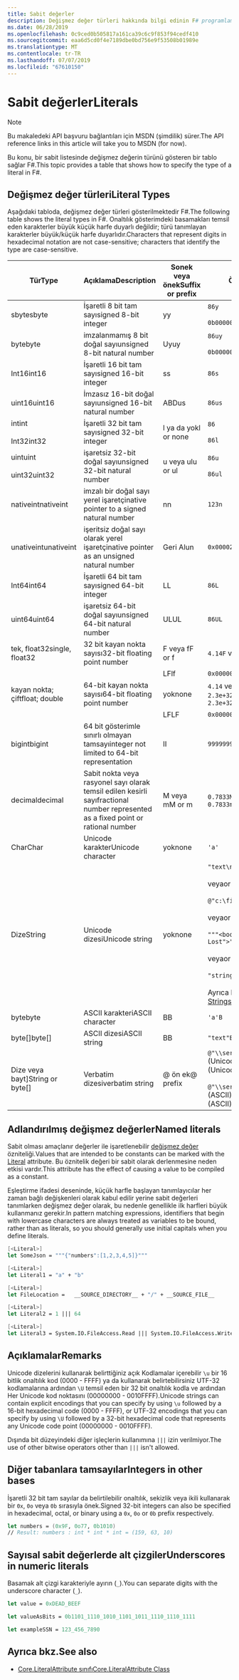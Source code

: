 ```yaml
---
title: Sabit değerler
description: Değişmez değer türleri hakkında bilgi edinin F# programlama dilidir.
ms.date: 06/28/2019
ms.openlocfilehash: 0c9ced0b505817a161ca39c6c9f853f94cedf410
ms.sourcegitcommit: eaa6d5cd0f4e7189dbe0bd756e9f53508b01989e
ms.translationtype: MT
ms.contentlocale: tr-TR
ms.lasthandoff: 07/07/2019
ms.locfileid: "67610150"
---
```

# <a name="literals"></a><span data-ttu-id="fd723-103">Sabit değerler</span><span class="sxs-lookup"><span data-stu-id="fd723-103">Literals</span></span>

> [!NOTE]
> <span data-ttu-id="fd723-104">Bu makaledeki API başvuru bağlantıları için MSDN (şimdilik) sürer.</span><span class="sxs-lookup"><span data-stu-id="fd723-104">The API reference links in this article will take you to MSDN (for now).</span></span>

<span data-ttu-id="fd723-105">Bu konu, bir sabit listesinde değişmez değerin türünü gösteren bir tablo sağlar F#.</span><span class="sxs-lookup"><span data-stu-id="fd723-105">This topic provides a table that shows how to specify the type of a literal in F#.</span></span>

## <a name="literal-types"></a><span data-ttu-id="fd723-106">Değişmez değer türleri</span><span class="sxs-lookup"><span data-stu-id="fd723-106">Literal Types</span></span>

<span data-ttu-id="fd723-107">Aşağıdaki tabloda, değişmez değer türleri gösterilmektedir F#.</span><span class="sxs-lookup"><span data-stu-id="fd723-107">The following table shows the literal types in F#.</span></span> <span data-ttu-id="fd723-108">Onaltılık gösterimdeki basamakları temsil eden karakterler büyük küçük harfe duyarlı değildir; türü tanımlayan karakterler büyük/küçük harfe duyarlıdır.</span><span class="sxs-lookup"><span data-stu-id="fd723-108">Characters that represent digits in hexadecimal notation are not case-sensitive; characters that identify the type are case-sensitive.</span></span>

|<span data-ttu-id="fd723-109">Tür</span><span class="sxs-lookup"><span data-stu-id="fd723-109">Type</span></span>|<span data-ttu-id="fd723-110">Açıklama</span><span class="sxs-lookup"><span data-stu-id="fd723-110">Description</span></span>|<span data-ttu-id="fd723-111">Sonek veya önek</span><span class="sxs-lookup"><span data-stu-id="fd723-111">Suffix or prefix</span></span>|<span data-ttu-id="fd723-112">Örnekler</span><span class="sxs-lookup"><span data-stu-id="fd723-112">Examples</span></span>|
|----|-----------|----------------|--------|
|<span data-ttu-id="fd723-113">sbyte</span><span class="sxs-lookup"><span data-stu-id="fd723-113">sbyte</span></span>|<span data-ttu-id="fd723-114">İşaretli 8 bit tam sayı</span><span class="sxs-lookup"><span data-stu-id="fd723-114">signed 8-bit integer</span></span>|<span data-ttu-id="fd723-115">y</span><span class="sxs-lookup"><span data-stu-id="fd723-115">y</span></span>|`86y`<br /><br />`0b00000101y`|
|<span data-ttu-id="fd723-116">byte</span><span class="sxs-lookup"><span data-stu-id="fd723-116">byte</span></span>|<span data-ttu-id="fd723-117">imzalanmamış 8 bit doğal sayı</span><span class="sxs-lookup"><span data-stu-id="fd723-117">unsigned 8-bit natural number</span></span>|<span data-ttu-id="fd723-118">Uy</span><span class="sxs-lookup"><span data-stu-id="fd723-118">uy</span></span>|`86uy`<br /><br />`0b00000101uy`|
|<span data-ttu-id="fd723-119">Int16</span><span class="sxs-lookup"><span data-stu-id="fd723-119">int16</span></span>|<span data-ttu-id="fd723-120">İşaretli 16 bit tam sayı</span><span class="sxs-lookup"><span data-stu-id="fd723-120">signed 16-bit integer</span></span>|<span data-ttu-id="fd723-121">s</span><span class="sxs-lookup"><span data-stu-id="fd723-121">s</span></span>|`86s`|
|<span data-ttu-id="fd723-122">uint16</span><span class="sxs-lookup"><span data-stu-id="fd723-122">uint16</span></span>|<span data-ttu-id="fd723-123">İmzasız 16-bit doğal sayı</span><span class="sxs-lookup"><span data-stu-id="fd723-123">unsigned 16-bit natural number</span></span>|<span data-ttu-id="fd723-124">ABD</span><span class="sxs-lookup"><span data-stu-id="fd723-124">us</span></span>|`86us`|
|<span data-ttu-id="fd723-125">int</span><span class="sxs-lookup"><span data-stu-id="fd723-125">int</span></span><br /><br /><span data-ttu-id="fd723-126">Int32</span><span class="sxs-lookup"><span data-stu-id="fd723-126">int32</span></span>|<span data-ttu-id="fd723-127">İşaretli 32 bit tam sayı</span><span class="sxs-lookup"><span data-stu-id="fd723-127">signed 32-bit integer</span></span>|<span data-ttu-id="fd723-128">l ya da yok</span><span class="sxs-lookup"><span data-stu-id="fd723-128">l or none</span></span>|`86`<br /><br />`86l`|
|<span data-ttu-id="fd723-129">uint</span><span class="sxs-lookup"><span data-stu-id="fd723-129">uint</span></span><br /><br /><span data-ttu-id="fd723-130">uint32</span><span class="sxs-lookup"><span data-stu-id="fd723-130">uint32</span></span>|<span data-ttu-id="fd723-131">işaretsiz 32-bit doğal sayı</span><span class="sxs-lookup"><span data-stu-id="fd723-131">unsigned 32-bit natural number</span></span>|<span data-ttu-id="fd723-132">u veya ul</span><span class="sxs-lookup"><span data-stu-id="fd723-132">u or ul</span></span>|`86u`<br /><br />`86ul`|
|<span data-ttu-id="fd723-133">nativeint</span><span class="sxs-lookup"><span data-stu-id="fd723-133">nativeint</span></span>|<span data-ttu-id="fd723-134">imzalı bir doğal sayı yerel işaretçi</span><span class="sxs-lookup"><span data-stu-id="fd723-134">native pointer to a signed natural number</span></span>|<span data-ttu-id="fd723-135">n</span><span class="sxs-lookup"><span data-stu-id="fd723-135">n</span></span>|`123n`|
|<span data-ttu-id="fd723-136">unativeint</span><span class="sxs-lookup"><span data-stu-id="fd723-136">unativeint</span></span>|<span data-ttu-id="fd723-137">işeritsiz doğal sayı olarak yerel işaretçi</span><span class="sxs-lookup"><span data-stu-id="fd723-137">native pointer as an unsigned natural number</span></span>|<span data-ttu-id="fd723-138">Geri Al</span><span class="sxs-lookup"><span data-stu-id="fd723-138">un</span></span>|`0x00002D3Fun`|
|<span data-ttu-id="fd723-139">Int64</span><span class="sxs-lookup"><span data-stu-id="fd723-139">int64</span></span>|<span data-ttu-id="fd723-140">İşaretli 64 bit tam sayı</span><span class="sxs-lookup"><span data-stu-id="fd723-140">signed 64-bit integer</span></span>|<span data-ttu-id="fd723-141">L</span><span class="sxs-lookup"><span data-stu-id="fd723-141">L</span></span>|`86L`|
|<span data-ttu-id="fd723-142">uint64</span><span class="sxs-lookup"><span data-stu-id="fd723-142">uint64</span></span>|<span data-ttu-id="fd723-143">işaretsiz 64-bit doğal sayı</span><span class="sxs-lookup"><span data-stu-id="fd723-143">unsigned 64-bit natural number</span></span>|<span data-ttu-id="fd723-144">UL</span><span class="sxs-lookup"><span data-stu-id="fd723-144">UL</span></span>|`86UL`|
|<span data-ttu-id="fd723-145">tek, float32</span><span class="sxs-lookup"><span data-stu-id="fd723-145">single, float32</span></span>|<span data-ttu-id="fd723-146">32 bit kayan nokta sayısı</span><span class="sxs-lookup"><span data-stu-id="fd723-146">32-bit floating point number</span></span>|<span data-ttu-id="fd723-147">F veya f</span><span class="sxs-lookup"><span data-stu-id="fd723-147">F or f</span></span>|<span data-ttu-id="fd723-148">`4.14F` veya `4.14f`</span><span class="sxs-lookup"><span data-stu-id="fd723-148">`4.14F` or `4.14f`</span></span>|
|||<span data-ttu-id="fd723-149">LF</span><span class="sxs-lookup"><span data-stu-id="fd723-149">lf</span></span>|`0x00000000lf`|
|<span data-ttu-id="fd723-150">kayan nokta; çift</span><span class="sxs-lookup"><span data-stu-id="fd723-150">float; double</span></span>|<span data-ttu-id="fd723-151">64-bit kayan nokta sayısı</span><span class="sxs-lookup"><span data-stu-id="fd723-151">64-bit floating point number</span></span>|<span data-ttu-id="fd723-152">yok</span><span class="sxs-lookup"><span data-stu-id="fd723-152">none</span></span>|<span data-ttu-id="fd723-153">`4.14` veya `2.3E+32` veya `2.3e+32`</span><span class="sxs-lookup"><span data-stu-id="fd723-153">`4.14` or `2.3E+32` or `2.3e+32`</span></span>|
|||<span data-ttu-id="fd723-154">LF</span><span class="sxs-lookup"><span data-stu-id="fd723-154">LF</span></span>|`0x0000000000000000LF`|
|<span data-ttu-id="fd723-155">bigint</span><span class="sxs-lookup"><span data-stu-id="fd723-155">bigint</span></span>|<span data-ttu-id="fd723-156">64 bit gösterimle sınırlı olmayan tamsayı</span><span class="sxs-lookup"><span data-stu-id="fd723-156">integer not limited to 64-bit representation</span></span>|<span data-ttu-id="fd723-157">I</span><span class="sxs-lookup"><span data-stu-id="fd723-157">I</span></span>|`9999999999999999999999999999I`|
|<span data-ttu-id="fd723-158">decimal</span><span class="sxs-lookup"><span data-stu-id="fd723-158">decimal</span></span>|<span data-ttu-id="fd723-159">Sabit nokta veya rasyonel sayı olarak temsil edilen kesirli sayı</span><span class="sxs-lookup"><span data-stu-id="fd723-159">fractional number represented as a fixed point or rational number</span></span>|<span data-ttu-id="fd723-160">M veya m</span><span class="sxs-lookup"><span data-stu-id="fd723-160">M or m</span></span>|<span data-ttu-id="fd723-161">`0.7833M` veya `0.7833m`</span><span class="sxs-lookup"><span data-stu-id="fd723-161">`0.7833M` or `0.7833m`</span></span>|
|<span data-ttu-id="fd723-162">Char</span><span class="sxs-lookup"><span data-stu-id="fd723-162">Char</span></span>|<span data-ttu-id="fd723-163">Unicode karakter</span><span class="sxs-lookup"><span data-stu-id="fd723-163">Unicode character</span></span>|<span data-ttu-id="fd723-164">yok</span><span class="sxs-lookup"><span data-stu-id="fd723-164">none</span></span>|`'a'`|
|<span data-ttu-id="fd723-165">Dize</span><span class="sxs-lookup"><span data-stu-id="fd723-165">String</span></span>|<span data-ttu-id="fd723-166">Unicode dizesi</span><span class="sxs-lookup"><span data-stu-id="fd723-166">Unicode string</span></span>|<span data-ttu-id="fd723-167">yok</span><span class="sxs-lookup"><span data-stu-id="fd723-167">none</span></span>|`"text\n"`<br /><br /><span data-ttu-id="fd723-168">veya</span><span class="sxs-lookup"><span data-stu-id="fd723-168">or</span></span><br /><br />`@"c:\filename"`<br /><br /><span data-ttu-id="fd723-169">veya</span><span class="sxs-lookup"><span data-stu-id="fd723-169">or</span></span><br /><br />`"""<book title="Paradise Lost">"""`<br /><br /><span data-ttu-id="fd723-170">veya</span><span class="sxs-lookup"><span data-stu-id="fd723-170">or</span></span><br /><br />`"string1" + "string2"`<br /><br /><span data-ttu-id="fd723-171">Ayrıca bkz: [dizeleri](Strings.md).</span><span class="sxs-lookup"><span data-stu-id="fd723-171">See also [Strings](Strings.md).</span></span>|
|<span data-ttu-id="fd723-172">byte</span><span class="sxs-lookup"><span data-stu-id="fd723-172">byte</span></span>|<span data-ttu-id="fd723-173">ASCII karakteri</span><span class="sxs-lookup"><span data-stu-id="fd723-173">ASCII character</span></span>|<span data-ttu-id="fd723-174">B</span><span class="sxs-lookup"><span data-stu-id="fd723-174">B</span></span>|`'a'B`|
|<span data-ttu-id="fd723-175">byte[]</span><span class="sxs-lookup"><span data-stu-id="fd723-175">byte[]</span></span>|<span data-ttu-id="fd723-176">ASCII dizesi</span><span class="sxs-lookup"><span data-stu-id="fd723-176">ASCII string</span></span>|<span data-ttu-id="fd723-177">B</span><span class="sxs-lookup"><span data-stu-id="fd723-177">B</span></span>|`"text"B`|
|<span data-ttu-id="fd723-178">Dize veya bayt]</span><span class="sxs-lookup"><span data-stu-id="fd723-178">String or byte[]</span></span>|<span data-ttu-id="fd723-179">Verbatim dizesi</span><span class="sxs-lookup"><span data-stu-id="fd723-179">verbatim string</span></span>|<span data-ttu-id="fd723-180">@ ön ek</span><span class="sxs-lookup"><span data-stu-id="fd723-180">@ prefix</span></span>|<span data-ttu-id="fd723-181">`@"\\server\share"` (Unicode)</span><span class="sxs-lookup"><span data-stu-id="fd723-181">`@"\\server\share"` (Unicode)</span></span><br /><br /><span data-ttu-id="fd723-182">`@"\\server\share"B` (ASCII)</span><span class="sxs-lookup"><span data-stu-id="fd723-182">`@"\\server\share"B` (ASCII)</span></span>|

## <a name="named-literals"></a><span data-ttu-id="fd723-183">Adlandırılmış değişmez değerler</span><span class="sxs-lookup"><span data-stu-id="fd723-183">Named literals</span></span>

<span data-ttu-id="fd723-184">Sabit olması amaçlanır değerler ile işaretlenebilir [değişmez değer](https://msdn.microsoft.com/library/465f36ce-d146-41c0-b425-679c509cd285) özniteliği.</span><span class="sxs-lookup"><span data-stu-id="fd723-184">Values that are intended to be constants can be marked with the [Literal](https://msdn.microsoft.com/library/465f36ce-d146-41c0-b425-679c509cd285) attribute.</span></span> <span data-ttu-id="fd723-185">Bu öznitelik değeri bir sabit olarak derlenmesine neden etkisi vardır.</span><span class="sxs-lookup"><span data-stu-id="fd723-185">This attribute has the effect of causing a value to be compiled as a constant.</span></span>

<span data-ttu-id="fd723-186">Eşleştirme ifadesi deseninde, küçük harfle başlayan tanımlayıcılar her zaman bağlı değişkenleri olarak kabul edilir yerine sabit değerleri tanımlarken değişmez değer olarak, bu nedenle genellikle ilk harfleri büyük kullanmanız gerekir.</span><span class="sxs-lookup"><span data-stu-id="fd723-186">In pattern matching expressions, identifiers that begin with lowercase characters are always treated as variables to be bound, rather than as literals, so you should generally use initial capitals when you define literals.</span></span>

```fsharp
[<Literal>]
let SomeJson = """{"numbers":[1,2,3,4,5]}"""

[<Literal>]
let Literal1 = "a" + "b"

[<Literal>]
let FileLocation =   __SOURCE_DIRECTORY__ + "/" + __SOURCE_FILE__

[<Literal>]
let Literal2 = 1 ||| 64

[<Literal>]
let Literal3 = System.IO.FileAccess.Read ||| System.IO.FileAccess.Write
```

## <a name="remarks"></a><span data-ttu-id="fd723-187">Açıklamalar</span><span class="sxs-lookup"><span data-stu-id="fd723-187">Remarks</span></span>

<span data-ttu-id="fd723-188">Unicode dizelerini kullanarak belirttiğiniz açık Kodlamalar içerebilir `\u` bir 16 bitlik onaltılık kod (0000 - FFFF) ya da kullanarak belirtebilirsiniz UTF-32 kodlamalarına ardından `\U` temsil eden bir 32 bit onaltılık kodla ve ardından Her Unicode kod noktasını (00000000 - 0010FFFF).</span><span class="sxs-lookup"><span data-stu-id="fd723-188">Unicode strings can contain explicit encodings that you can specify by using `\u` followed by a 16-bit hexadecimal code (0000 - FFFF), or UTF-32 encodings that you can specify by using `\U` followed by a 32-bit hexadecimal code that represents any Unicode code point (00000000 - 0010FFFF).</span></span>

<span data-ttu-id="fd723-189">Dışında bit düzeyindeki diğer işleçlerin kullanımına `|||` izin verilmiyor.</span><span class="sxs-lookup"><span data-stu-id="fd723-189">The use of other bitwise operators other than `|||` isn't allowed.</span></span>

## <a name="integers-in-other-bases"></a><span data-ttu-id="fd723-190">Diğer tabanlara tamsayılar</span><span class="sxs-lookup"><span data-stu-id="fd723-190">Integers in other bases</span></span>

<span data-ttu-id="fd723-191">İşaretli 32 bit tam sayılar da belirtilebilir onaltılık, sekizlik veya ikili kullanarak bir `0x`, `0o` veya `0b` sırasıyla önek.</span><span class="sxs-lookup"><span data-stu-id="fd723-191">Signed 32-bit integers can also be specified in hexadecimal, octal, or binary using a `0x`, `0o` or `0b` prefix respectively.</span></span>

```fsharp
let numbers = (0x9F, 0o77, 0b1010)
// Result: numbers : int * int * int = (159, 63, 10)
```

## <a name="underscores-in-numeric-literals"></a><span data-ttu-id="fd723-192">Sayısal sabit değerlerde alt çizgiler</span><span class="sxs-lookup"><span data-stu-id="fd723-192">Underscores in numeric literals</span></span>

<span data-ttu-id="fd723-193">Basamak alt çizgi karakteriyle ayırın (`_`).</span><span class="sxs-lookup"><span data-stu-id="fd723-193">You can separate digits with the underscore character (`_`).</span></span>

```fsharp
let value = 0xDEAD_BEEF

let valueAsBits = 0b1101_1110_1010_1101_1011_1110_1110_1111

let exampleSSN = 123_456_7890
```

## <a name="see-also"></a><span data-ttu-id="fd723-194">Ayrıca bkz.</span><span class="sxs-lookup"><span data-stu-id="fd723-194">See also</span></span>

- [<span data-ttu-id="fd723-195">Core.LiteralAttribute sınıfı</span><span class="sxs-lookup"><span data-stu-id="fd723-195">Core.LiteralAttribute Class</span></span>](https://msdn.microsoft.com/visualfsharpdocs/conceptual/core.literalattribute-class-%5bfsharp%5d)
